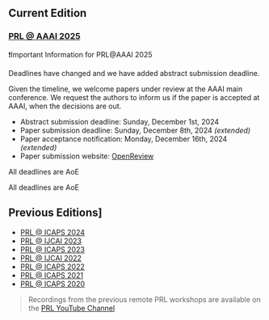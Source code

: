 <!-- # Bridging the Gap Between AI Planning and Reinforcement Learning -->


## Current Edition

### [PRL @ AAAI 2025](https://prl-theworkshop.github.io/prl2025-aaai/)
 
❗Important Information for PRL@AAAI 2025

Deadlines have changed and we have added abstract submission deadline.

Given the timeline, we welcome papers under review at the AAAI main conference. We request the authors to inform us if the paper is accepted at AAAI, when the decisions are out.


* Abstract submission deadline: Sunday, December 1st, 2024 
* Paper submission deadline: Sunday, December 8th, 2024  *(extended)*
* Paper acceptance notification:  Monday, December 16th, 2024  *(extended)*
* Paper submission website: [OpenReview](https://openreview.net/group?id=AAAI.org/2025/Workshop/PRL)
 
All deadlines are AoE


All deadlines are AoE
## Previous Editions]
- [PRL @ ICAPS 2024](https://prl-theworkshop.github.io/prl2024-icaps/)
- [PRL @ IJCAI 2023](https://prl-theworkshop.github.io/prl2023-ijcai/)
- [PRL @ ICAPS 2023](https://prl-theworkshop.github.io/prl2023-icaps/)
- [PRL @ IJCAI 2022](https://prl-theworkshop.github.io/prl2022-ijcai/)
- [PRL @ ICAPS 2022](https://prl-theworkshop.github.io/prl2022-icaps/)
- [PRL @ ICAPS 2021](https://prl-theworkshop.github.io/prl2021/)
- [PRL @ ICAPS 2020](https://prl-theworkshop.github.io/icaps20subpages.icaps-conference.org/workshops/prl/)

> Recordings from the previous remote PRL workshops are available on the [PRL YouTube Channel](https://www.youtube.com/c/PRLWorkshop-PlanningandReinforcementLearning)
